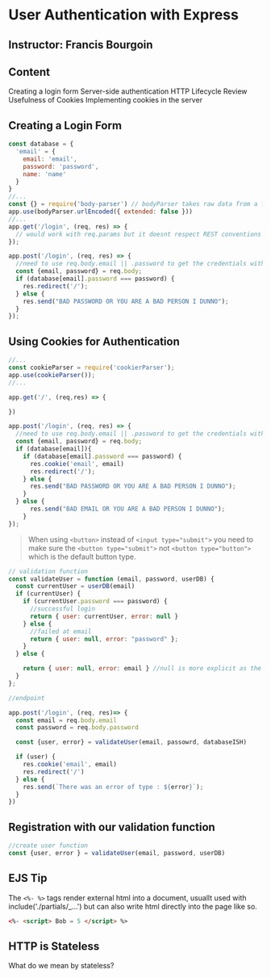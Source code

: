 # User Authentication with Express

## Instructor: Francis Bourgoin

## Content

Creating a login form
Server-side authentication
HTTP Lifecycle Review
Usefulness of Cookies
Implementing cookies in the server


## Creating a Login Form

```javascript
const database = {
  'email' = {
    email: 'email',
    password: 'password',
    name: 'name'
  }
}
//...
const {} = require('body-parser') // bodyParser takes raw data from a form and parses it into an object
app.use(bodyParser.urlEncoded({ extended: false }))
//...
app.get('/login', (req, res) => {
  // would work with req.params but it doesnt respect REST conventions
});

app.post('/login', (req, res) => {
  //need to use req.body.email || .password to get the credentials with a post
  const {email, password} = req.body;
  if (database[email].password === password) {
    res.redirect('/');
  } else {
    res.send("BAD PASSWORD OR YOU ARE A BAD PERSON I DUNNO");
  }
});
```

## Using Cookies for Authentication
```javascript
//...
const cookieParser = require('cookierParser');
app.use(cookieParser());
//...

app.get('/', (req,res) => {

})

app.post('/login', (req, res) => {
  //need to use req.body.email || .password to get the credentials with a post
  const {email, password} = req.body;
  if (database[email]){
    if (database[email].password === password) {
      res.cookie('email', email)
      res.redirect('/');
    } else {
      res.send("BAD PASSWORD OR YOU ARE A BAD PERSON I DUNNO");
    }
  } else {
      res.send("BAD EMAIL OR YOU ARE A BAD PERSON I DUNNO");
    }
});
```

> When using `<button>` instead of `<input type="submit">` you need to make sure the `<button type="submit">` not `<button type="button">` which is the default button type.

```javascript
// validation function
const validateUser = function (email, password, userDB) {
  const currentUser = userDB(email)
  if (currentUser) {
    if (currentUser.password === password) {
      //successful login
      return { user: currentUser, error: null }
    } else {
      //failed at email
      return { user: null, error: "password" };
    }
  } else {

    return { user: null, error: email } //null is more explicit as the user isn't undefined, the user doesnt exist ++ explicit
  }
};

//endpoint

app.post('/login', (req, res)=> {
  const email = req.body.email
  const password = req.body.password

  const {user, error} = validateUser(email, passowrd, databaseISH)

  if (user) {
    res.cookie('email', email)
    res.redirect('/')
  } else {
    res.send(`There was an error of type : ${error}`);
  }
})
```

## Registration with our validation function

```javascript
//create user function
const {user, error } = validateUser(email, password, userDB)

```
## EJS Tip

The `<%- %>` tags render external html into a document, usuallt used with include('./partials/_...') but can also write html directly into the page like so.

```html
<%- <script> Bob = 5 </script> %>
```
## HTTP is Stateless

What do we mean by stateless?

